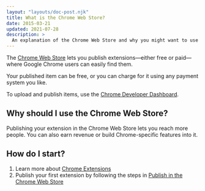 ```yaml
---
layout: "layouts/doc-post.njk"
title: What is the Chrome Web Store?
date: 2015-03-21
updated: 2021-07-28
description: >
  An explanation of the Chrome Web Store and why you might want to use it.
---
```


The [Chrome Web Store][1] lets you publish extensions&mdash;either free or paid&mdash;where Google Chrome
users can easily find them. 

Your published item can be free, or you can charge for it using any payment system you like.

To upload and publish items, use the [Chrome Developer Dashboard][3].

## Why should I use the Chrome Web Store?

Publishing your extension in the Chrome Web Store lets you reach more people. You can also earn revenue or
build Chrome-specific features into it.

## How do I start?

1.  Learn more about [Chrome Extensions][4]
2.  Publish your first extension by following the steps in [Publish in the Chrome Web Store][5]

[1]: http://chrome.google.com/webstore
[3]: https://chrome.google.com/webstore/developer/dashboard
[4]: /docs/extensions/mv3/overview/
[5]: /docs/webstore/publish

